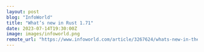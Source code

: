 ```yaml
---
layout: post
blog: "InfoWorld"
title: "What’s new in Rust 1.71"
date: 2023-07-14T19:30:00Z
image: images/infoworld.png
remote_url: "https://www.infoworld.com/article/3267624/whats-new-in-the-rust-language.html#tk.rss_applicationdevelopment"
---
```

